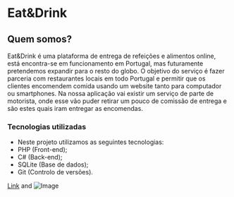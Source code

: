 # Eat&Drink
## Quem somos?

Eat&Drink é uma plataforma de entrega de refeições e alimentos online, está encontra-se em funcionamento em Portugal, mas futuramente pretendemos expandir para o resto do globo.
O objetivo do serviço é fazer parceria com restaurantes locais em todo Portugal e permitir que os clientes encomendem comida usando um website tanto para computador ou smartphones.
Na nossa aplicação vai existir um serviço de parte de motorista, onde esse vão puder retirar um pouco de comissão de entrega e são estes quais iram entregar as encomendas.

### Tecnologias utilizadas

- Neste projeto utilizamos as seguintes tecnologias:
- PHP (Front-end);
- C# (Back-end);
- SQLite (Base de dados);
- Git (Controlo de versões).


[Link](url) and ![Image](src)

